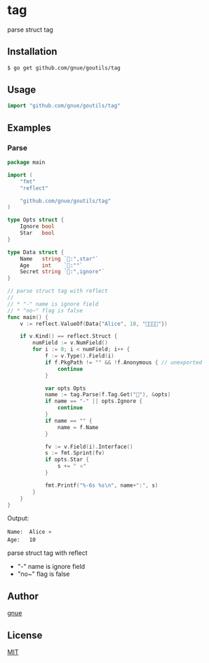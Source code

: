 # tag

parse struct tag

## Installation

```sh
$ go get github.com/gnue/goutils/tag
```

## Usage

```go
import "github.com/gnue/goutils/tag"
```

## Examples

### Parse

```go
package main

import (
	"fmt"
	"reflect"

	"github.com/gnue/goutils/tag"
)

type Opts struct {
	Ignore bool
	Star   bool
}

type Data struct {
	Name   string `👤:",star"`
	Age    int    `👤:""`
	Secret string `👤:",ignore"`
}

// parse struct tag with reflect
//
// * "-" name is ignore field
// * "no~" flag is false
func main() {
	v := reflect.ValueOf(Data{"Alice", 10, "🎩🐰⏰👗"})

	if v.Kind() == reflect.Struct {
		numField := v.NumField()
		for i := 0; i < numField; i++ {
			f := v.Type().Field(i)
			if f.PkgPath != "" && !f.Anonymous { // unexported
				continue
			}

			var opts Opts
			name := tag.Parse(f.Tag.Get("👤"), &opts)
			if name == "-" || opts.Ignore {
				continue
			}
			if name == "" {
				name = f.Name
			}

			fv := v.Field(i).Interface()
			s := fmt.Sprint(fv)
			if opts.Star {
				s += " ⭐️"
			}

			fmt.Printf("%-6s %s\n", name+":", s)
		}
	}
}

```

Output:

```
Name:  Alice ⭐️
Age:   10

```

parse struct tag with reflect

* "-" name is ignore field
* "no~" flag is false

## Author

[gnue](https://github.com/gnue)

## License

[MIT](LICENSE.txt)

